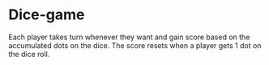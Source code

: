 # Dice-game
Each player takes turn whenever they want and gain score based on the accumulated dots on the dice. The score resets when a player gets 1 dot on the dice roll.
